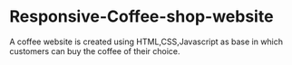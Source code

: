 # Responsive-Coffee-shop-website
A coffee website is created using HTML,CSS,Javascript as base in which customers can buy the coffee of their choice.
